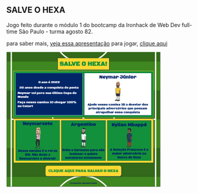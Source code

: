 ## SALVE O HEXA

Jogo feito durante o módulo 1 do bootcamp da Ironhack de Web Dev full-time São Paulo - turma agosto 82.

para saber mais, [veja essa apresentação](www.google.com)
para jogar, [clique aqui](https://maxwell-paulo.github.io/porject01-ironhack-wdft-salveohexa/)

<img src="./images/game-intro-img.png" alt="game intro img" width="80%"/>
